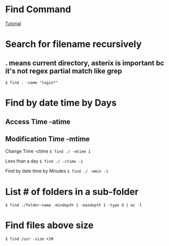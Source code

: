 # Find Command

[Tutorial](https://www.digitalocean.com/community/tutorials/how-to-use-find-and-locate-to-search-for-files-on-a-linux-vps)

# Search for filename recursively

## . means current directory, asterix is important bc it's not regex partial match like grep

`$ find . -name "login*"`

# Find by date time by Days

## Access Time -atime

## Modification Time -mtime

Change Time -ctime
`$ find ./ -mtime 1`

Less than a day
`$ find ./ -ctime -1`

Find by date time by Minutes
`$ find ./ -mmin -1`

# List # of folders in a sub-folder

`$ find ./folder-name -mindepth 1 -maxdepth 1 -type d | wc -l`

# Find files above size

`$ find /usr -size +1M`
